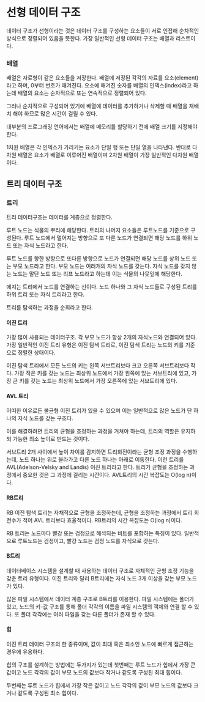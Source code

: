 # 선형 데이터 구조

데이터 구조가 선형이라는 것은 데이터 구조를 구성하는 요소들이 서로 인접해 순차적인 방식으로 정렬되어 있음을 뜻한다. 가장 일반적인 선형 데이터 구조는 배열과 리스트이다. 

### 배열
배열은 자료형이 같은 요소들을 저장한다. 배열에 저장된 각각의 자료를 요소(element)라고 하며, 0부터 번호가 매겨진다. 
요소에 매겨진 숫자를 배열의 인덱스(index)라고 하는데 배열의 요소는 순차적으로 또는 연속적으로 정렬되어 있다.

그러나 순차적으로 구성되어 있기에 배열에 데이터를 추가하거나 삭제할 때 배열을 재배치 해야 하므로 많은 시간이 걸릴 수 있다. 

대부분의 프로그래밍 언어에서는 배열에 메모리를 할당하기 전에 배열 크기를 지정해야 한다.

1차원 배열은 각 인덱스가 가리키는 요소가 단일 행 또는 단일 열을 나타낸다. 반대로 다차원 배열은 요소가 배열로 이루어진 배열이며 2차원 배열이 가장 일반적인 다차원 배열이다.
## 트리 데이터 구조
### 트리
트리 데이터구조는 데이터를 계층으로 정렬한다. 

루트 노드는 식물의 뿌리에 해당한다. 트리의 나머지 요소들은 루트노드를 기준으로 구성된다. 루트 노드에서 멀어지는 방향으로 또 다른 노드가 연결되면 해당 노드를 하위 노드 또는 자식 노드라고 한다.

루트 노드를 향한 방향으로 또다른 방향으로 노드가 연결되면 해당 노드를 상위 노드 또는 부모 노드라고 한다. 부모 노드는 여러개의 자식 노드를 갖는다. 자식 노드를 갖지 않는 노드는 말단 노드 또는 리프 노드라고 하는데 이는 식물의 나뭇잎에 해당한다.

에지는 트리에서 노드를 연결하는 선이다. 노드 하나와 그 자식 노드들로 구성된 트리를 하위 트리 또는 자식 트리라고 한다.

트리를 탐색하는 과정을 순회라고 한다.

#### 이진 트리
가장 많이 사용되는 데이터구조. 각 부모 노드가 항상 2개의 자식노드와 연결되어 있다. 가장 일반적인 이진 트리 유형은 이진 탐색 트리로, 이진 탐색 트리는 노드의 키를 기준으로 정렬한 상태이다.

이진 탐색 트리에서 모든 노드의 키는 왼쪽 서브트리보다 크고 오른쪽 서브트리보다 작다. 가장 작은 키를 갖는 노드는 최상위 노드에서 가장 왼쪽에 있는 서브트리에 있고, 가장 큰 키를 갖는 노드는 최상위 노드에서 가장 오른쪽에 있는 서브트리에 있다.

#### AVL 트리
어떠한 이유로든 불균형 이진 트리가 있을 수 있으며 이는 일반적으로 많은 노드가 단 하나의 자식 노드를 갖는 구조다.

이를 해결하려면 트리의 균형을 조정하는 과정을 거쳐야 하는데, 트리의 역할은 유지하되 가능한 최소 높이로 만드는 것이다.

서브트리 2개 사이에서 높이 차이를 감지하면 트리회전이라는 균형 조정 과정을 수행하는데, 노드 하나는 위로 올라가고 다른 노드 하나는 아래로 이동한다. 이런 트리를 AVL(Adelson-Velsky and Landis) 이진 트리라고 한다.
트리가 균형을 조정하는 과정에서 중요한 것은 그 과정에 걸리는 시간이다. AVL트리의 시간 복잡도는 O(log n)이다. 

#### RB트리
RB 이진 탐색 트리는 자채적으로 균형을 조정하는데, 균형을 조정하는 과정에서 트리 회전수가 적어 AVL 트리보다 효율적이다. RB트리의 시간 복잡도는 O(log n)이다. 

RB 트리는 노드마다 빨강 또는 검정으로 해석되는 비트를 포함하는 특징이 있다. 일반적으로 루트노드는 검정이고, 빨강 노드는 검정 노드를 자식으로 갖는다.

#### B트리
데이터베이스 시스템을 설계할 때 사용하는 데이터 구조로 자체적인 균형 조정 기능을 갖춘 트리 유형이다. 이진 트리와 달리 B트리에는 자식 노드 3개 이상을 갖는 부모 노드가 있다.

많은 파일 시스템에서 데이터 계층 구조로 B트리를 이용한다. 파일 시스템에는 폴더가 있고, 노드의 키-값 구조를 통해 폴더 각각의 이름을 파일 시스템의 객체와 연결 할 수 있다. 
또 폴더 각각에는 여러 파일을 갖는 다른 폴더가 존재 할 수 있다. 

#### 힙
이진 트리 데이터 구조의 한 종류이며, 값이 최대 혹은 최소인 노드에 빠르게 접근하는 경우에 유용하다. 

힙의 구조를 설계하는 방법에는 두가지가 있는데 첫번째는 루트 노드가 힙에서 가장 큰 값이고 노드 각각의 값이 부모 노드의 값보다 작거나 같도록 구성된 최대 힙이다.

두번째는 루트 노드가 힙에서 가장 작은 값이고 노드 각각의 값이 부모 노드의 값보다 크거나 같도록 구성된 최소 힙이다.

